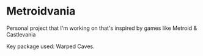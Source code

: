 # Metroidvania
 Personal project that I'm working on that's inspired by games like Metroid & Castlevania
 
 Key package used: Warped Caves.
